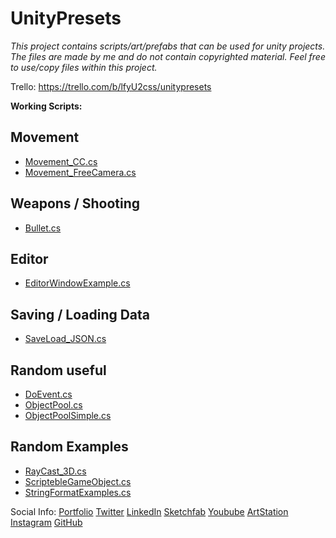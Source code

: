 # UnityPresets

_This project contains scripts/art/prefabs that can be used for unity projects.
The files are made by me and do not contain copyrighted material.
Feel free to use/copy files within this project._

Trello: https://trello.com/b/lfyU2css/unitypresets

**Working Scripts:**

## Movement 
- [Movement_CC.cs](https://github.com/MarcelvanDuijnDev/UnityPresets/tree/main/Assets/Scripts/Movement)
- [Movement_FreeCamera.cs](https://github.com/MarcelvanDuijnDev/UnityPresets/tree/main/Assets/Scripts/Movement)

## Weapons / Shooting
- [Bullet.cs](https://github.com/MarcelvanDuijnDev/UnityPresets/tree/main/Assets/Scripts/BulletScript)

## Editor
- [EditorWindowExample.cs](https://github.com/MarcelvanDuijnDev/UnityPresets/tree/main/Assets/Editor)

## Saving / Loading Data
- [SaveLoad_JSON.cs](https://github.com/MarcelvanDuijnDev/UnityPresets/tree/main/Assets/Scripts/SaveLoadHandler)

## Random useful
- [DoEvent.cs](https://github.com/MarcelvanDuijnDev/UnityPresets/tree/main/Assets/Scripts/Useful)
- [ObjectPool.cs](https://github.com/MarcelvanDuijnDev/UnityPresets/tree/main/Assets/Scripts/ObjectPool)
- [ObjectPoolSimple.cs](https://github.com/MarcelvanDuijnDev/UnityPresets/tree/main/Assets/Scripts/ObjectPool)

## Random Examples
- [RayCast_3D.cs](https://github.com/MarcelvanDuijnDev/UnityPresets/tree/main/Assets/Scripts/RandomExamples)
- [ScriptebleGameObject.cs](https://github.com/MarcelvanDuijnDev/UnityPresets/tree/main/Assets/Scripts/RandomExamples)
- [StringFormatExamples.cs](https://github.com/MarcelvanDuijnDev/UnityPresets/tree/main/Assets/Scripts/RandomExamples)

Social Info: 
[Portfolio](https://www.marcelvanduijn.com/)
[Twitter](https://twitter.com/MarcelvanDuijn_)
[LinkedIn](https://www.linkedin.com/in/marcel-van-duijn/)
[Sketchfab](https://sketchfab.com/MarcelvanDuijn)
[Youbube](https://www.youtube.com/channel/UCifUu8rDfr-ljsMx8bUVGrg)
[ArtStation](https://www.artstation.com/marcelvanduijn)
[Instagram](https://www.instagram.com/marcelvanduijn_/)
[GitHub](https://github.com/MarcelvanDuijnDev)
